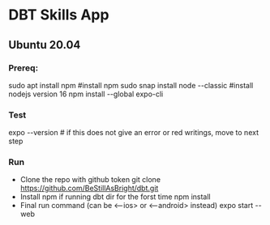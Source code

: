 # DBT Skills App 

## Ubuntu 20.04

### Prereq:
sudo apt install npm   #install npm
sudo snap install node --classic #install nodejs version 16
npm install --global expo-cli

### Test
expo --version # if this does not give an error or red writings, move to next step

### Run
- Clone the repo with github token
git clone https://github.com/BeStillAsBright/dbt.git
- Install npm if running dbt dir for the forst time
npm install
- Final run command (can be <--ios> or <--android> instead)
expo start --web 
